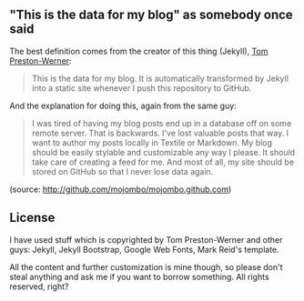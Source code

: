 ## "This is the data for my blog" as somebody once said

The best definition comes from the creator of this thing (Jekyll), [Tom Preston-Werner](http://tom.preston-werner.com/):

> This is the data for my blog. It is automatically transformed by Jekyll into a static site whenever I push this repository to GitHub.

And the explanation for doing this, again from the same guy:

> I was tired of having my blog posts end up in a database off on some remote server. That is backwards. I've lost valuable posts that way. I want to author my posts locally in Textile or Markdown. My blog should be easily stylable and customizable any way I please. It should take care of creating a feed for me. And most of all, my site should be stored on GitHub so that I never lose data again.

(source: <http://github.com/mojombo/mojombo.github.com>)

## License

I have used stuff which is copyrighted by Tom Preston-Werner and other guys: Jekyll, Jekyll Bootstrap, Google Web Fonts, Mark Reid's template. 

All the content and further customization is mine though, so please don't steal anything and ask me if you want to borrow something. All rights reserved, right?